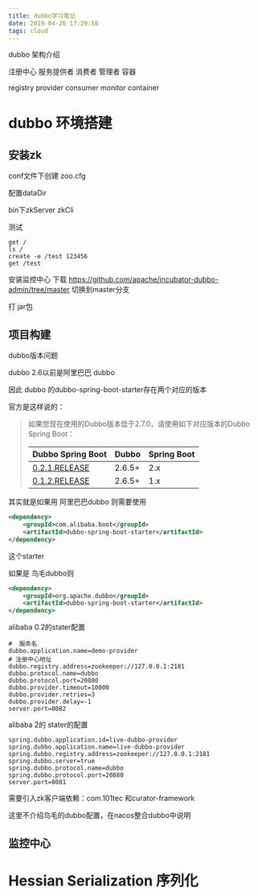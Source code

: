 ```yaml
---
title: dubbo学习笔记
date: 2019-04-26 17:29:58
tags: cloud
---
```


dubbo 架构介绍

注册中心 服务提供者 消费者 管理者 容器

registry provider consumer monitor container

<!--more-->

# dubbo 环境搭建 

## 安装zk

conf文件下创建 zoo.cfg

配置dataDir 

bin下zkServer zkCli

测试  

```shell
get / 
ls /
create -e /test 123456
get /test
```

安装监控中心 下载 <https://github.com/apache/incubator-dubbo-admin/tree/master> 切换到master分支

打 jar包

## 项目构建

dubbo版本问题

dubbo 2.6以前是阿里巴巴 dubbo

因此 dubbo 的dubbo-spring-boot-starter存在两个对应的版本 

官方是这样说的：

> 如果您现在使用的Dubbo版本低于2.7.0，请使用如下对应版本的Dubbo Spring Boot：
>
> | Dubbo Spring Boot                                            | Dubbo  | Spring Boot |
> | ------------------------------------------------------------ | ------ | ----------- |
> | [0.2.1.RELEASE](https://github.com/apache/incubator-dubbo-spring-boot-project/tree/0.2.x) | 2.6.5+ | 2.x         |
> | [0.1.2.RELEASE](https://github.com/apache/incubator-dubbo-spring-boot-project/tree/0.1.x) | 2.6.5+ | 1.x         |
>
> 

其实就是如果用 阿里巴巴dubbo 则需要使用

```xml
<dependency>
    <groupId>com.alibaba.boot</groupId>
    <artifactId>dubbo-spring-boot-starter</artifactId>
</dependency>
```

这个starter

如果是 鸟毛dubbo则

```xml
<dependency>
    <groupId>org.apache.dubbo</groupId>
    <artifactId>dubbo-spring-boot-starter</artifactId>
</dependency>
```

alibaba 0.2的stater配置

```properties
#  服务名
dubbo.application.name=demo-provider
# 注册中心地址
dubbo.registry.address=zookeeper://127.0.0.1:2181
dubbo.protocol.name=dubbo
dubbo.protocol.port=20880
dubbo.provider.timeout=10000
dubbo.provider.retries=3
dubbo.provider.delay=-1
server.port=8082
```

alibaba 2的 stater的配置

```properties
spring.dubbo.application.id=live-dubbo-provider
spring.dubbo.application.name=live-dubbo-provider
spring.dubbo.registry.address=zookeeper://127.0.0.1:2181
spring.dubbo.server=true
spring.dubbo.protocol.name=dubbo
spring.dubbo.protocol.port=20880
server.port=8081
```

需要引入zk客户端依赖：com.101tec 和curator-framework

这里不介绍鸟毛的dubbo配置，在nacos整合dubbo中说明

## 监控中心

# Hessian Serialization 序列化


